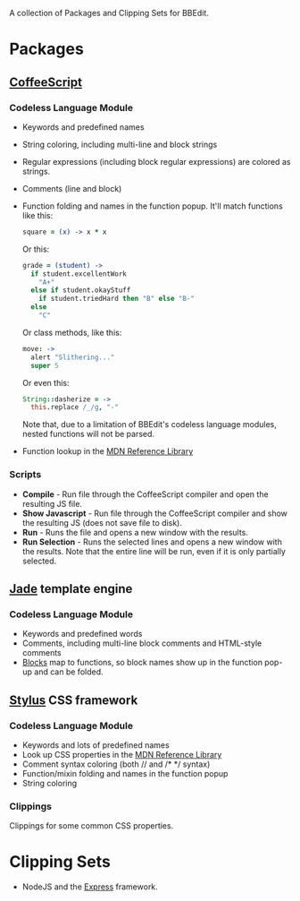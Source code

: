 A collection of Packages and Clipping Sets for BBEdit.

# Packages

## [CoffeeScript](http://coffeescript.org)

### Codeless Language Module

- Keywords and predefined names
- String coloring, including multi-line and block strings
- Regular expressions (including block regular expressions) are colored as strings.
- Comments (line and block)
- Function folding and names in the function popup. It'll match functions like this:
    ```coffeescript
    square = (x) -> x * x
    ```
  Or this:
    ```coffeescript
    grade = (student) ->
      if student.excellentWork
        "A+"
      else if student.okayStuff
        if student.triedHard then "B" else "B-"
      else
        "C"
    ```
  Or class methods, like this:
    ```coffeescript
    move: ->
      alert "Slithering..."
      super 5
    ```
  Or even this:
    ```coffeescript
    String::dasherize = ->
      this.replace /_/g, "-"
    ```
  
  Note that, due to a limitation of BBEdit's codeless language modules, nested functions will not be parsed.
- Function lookup in the [MDN Reference Library](https://developer.mozilla.org/en/JavaScript)

### Scripts

- **Compile** - Run file through the CoffeeScript compiler and open the resulting JS file.
- **Show Javascript** - Run file through the CoffeeScript compiler and show the resulting JS (does not save file to disk).
- **Run** - Runs the file and opens a new window with the results.
- **Run Selection** - Runs the selected lines and opens a new window with the results. Note that the entire line will be run, even if it is only partially selected.


## [Jade](http://jade-lang.com/) template engine

### Codeless Language Module

- Keywords and predefined words
- Comments, including multi-line block comments and HTML-style comments
- [Blocks](https://github.com/visionmedia/jade#block-append--prepend) map to functions, so block names show up in the function pop-up and can be folded.


## [Stylus](http://learnboost.github.com/stylus/) CSS framework

### Codeless Language Module

- Keywords and lots of predefined names
- Look up CSS properties in the [MDN Reference Library](https://developer.mozilla.org/en/CSS/)
- Comment syntax coloring (both // and /* */ syntax)
- Function/mixin folding and names in the function popup
- String coloring

### Clippings

Clippings for some common CSS properties.


# Clipping Sets

- NodeJS and the [Express](http://expressjs.com) framework.